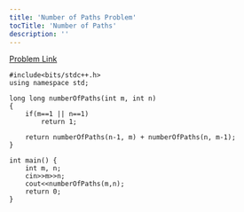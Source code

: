```yaml
---
title: 'Number of Paths Problem'
tocTitle: 'Number of Paths'
description: ''
---
```


[Problem Link](https://practice.geeksforgeeks.org/problems/number-of-paths/0)

```clike
#include<bits/stdc++.h>
using namespace std;

long long numberOfPaths(int m, int n)
{
    if(m==1 || n==1)
        return 1;
    
    return numberOfPaths(n-1, m) + numberOfPaths(n, m-1);
}

int main() {
    int m, n;
    cin>>m>>n;
    cout<<numberOfPaths(m,n);
    return 0;
}